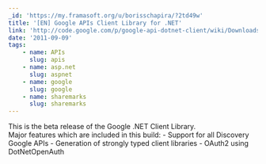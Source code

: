 ```yaml
---
_id: 'https://my.framasoft.org/u/borisschapira/?2td49w'
title: '[EN] Google APIs Client Library for .NET'
link: 'http://code.google.com/p/google-api-dotnet-client/wiki/Downloads'
date: '2011-09-09'
tags:
    - name: APIs
      slug: apis
    - name: asp.net
      slug: aspnet
    - name: google
      slug: google
    - name: sharemarks
      slug: sharemarks
---
```


<div class="markdown"><p>This is the beta release of the Google .NET Client Library. <br />
Major features which are included in this build: - Support for all Discovery Google APIs - Generation of strongly typed client libraries - OAuth2 using DotNetOpenAuth
</p></div>
